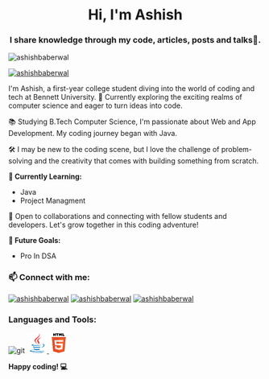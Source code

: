 <h1 align="center">Hi, I'm Ashish</h1>
<h3 align="center">I share knowledge through my code, articles, posts and talks💙️.</h3>

<p align="left"> <img src="https://komarev.com/ghpvc/?username=ashishbaberwal&label=Profile%20views&color=0e75b6&style=flat" alt="ashishbaberwal" /> </p>

<p align="left"> <a href="https://github.com/ryo-ma/github-profile-trophy"><img src="https://github-profile-trophy.vercel.app/?username=ashishbaberwal" alt="ashishbaberwal" /></a> </p>

I'm Ashish, a first-year college student diving into the world of coding and tech at Bennett University. 🚀 Currently exploring the exciting realms of computer science and eager to turn ideas into code.

📚 Studying B.Tech Computer Science, I'm passionate about Web and App Development. My coding journey began with Java.

🛠️ I may be new to the coding scene, but I love the challenge of problem-solving and the creativity that comes with building something from scratch.

**🌱 Currently Learning:**
- Java
- Project Managment

🤝 Open to collaborations and connecting with fellow students and developers. Let's grow together in this coding adventure!

**🎯 Future Goals:**
- Pro In DSA

<h3 align="left">📫 Connect with me:</h3>
<p align="left">
<a href="https://twitter.com/ashishkbaberwal" target="blank"><img align="center" src="https://raw.githubusercontent.com/rahuldkjain/github-profile-readme-generator/master/src/images/icons/Social/twitter.svg" alt="ashishbaberwal" height="30" width="40" /></a>
<a href="https://linkedin.com/in/ashishbaberwal" target="blank"><img align="center" src="https://raw.githubusercontent.com/rahuldkjain/github-profile-readme-generator/master/src/images/icons/Social/linked-in-alt.svg" alt="ashishbaberwal" height="30" width="40" /></a>
<a href="https://instagram.com/whoiz.aashish" target="blank"><img align="center" src="https://raw.githubusercontent.com/rahuldkjain/github-profile-readme-generator/master/src/images/icons/Social/instagram.svg" alt="ashishbaberwal" height="30" width="40" /></a>
</p>

<h3 align="left">Languages and Tools:</h3>
<p <a href="https://git-scm.com/" target="_blank"> <img src="https://www.vectorlogo.zone/logos/git-scm/git-scm-icon.svg" alt="git" width="40" height="40"/> </a> <a href="https://www.java.com" target="_blank"> <img src="https://raw.githubusercontent.com/devicons/devicon/master/icons/java/java-original.svg" alt="java" width="40" height="40"/> </a> <a href="https://www.w3.org/html/" target="_blank"> <img src="https://raw.githubusercontent.com/devicons/devicon/master/icons/html5/html5-original-wordmark.svg" alt="html5" width="40" height="40"/> </a></p>
  
**Happy coding! 💻**
